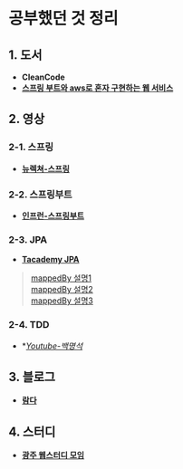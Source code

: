 # 공부했던 것 정리

## 1. 도서
 * **CleanCode**
 * **[스프링 부트와 aws로 혼자 구현하는 웹 서비스](https://github.com/kimmari10/freelec-springboot2-webservice)**

## 2. 영상
### 2-1. 스프링
 * **[뉴렉쳐-스프링](http://newlecture.com/)**
### 2-2. 스프링부트
 * **[인프런-스프링부트](https://www.inflearn.com/course/%EC%8A%A4%ED%94%84%EB%A7%81%EB%B6%80%ED%8A%B8)**
### 2-3. JPA
 * **[Tacademy JPA](https://youtu.be/WfrSN9Z7MiA)**
 > [mappedBy 설명1](https://www.youtube.com/watch?v=0zTtkIYMOIw)   
 > [mappedBy 설명2](https://www.youtube.com/watch?v=0zTtkIYMOIw)   
 > [mappedBy 설명3](https://www.youtube.com/watch?v=hsSc5epPXDs)
### 2-4. TDD
 * **[Youtube-백명석](https://www.youtube.com/watch?v=wmHV6L0e1sU&index=7&t=1538s&list=PLagTY0ogyVkIl2kTr08w-4MLGYWJz7lNK)*

## 3. 블로그
 * **[람다](http://www.eriklievaart.com/blog/lambda.html)**
 
## 4. 스터디
 * **[광주 웹스터디 모임](http://study.gwangju.kr)**
